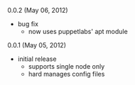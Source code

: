 0.0.2 (May 06, 2012)  

* bug fix
  * now uses puppetlabs' apt module

0.0.1 (May 05, 2012)  

* initial release  
  * supports single node only  
  * hard manages config files  
